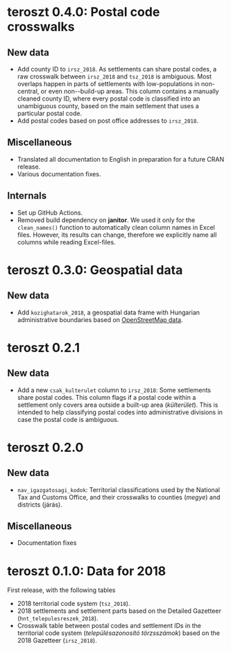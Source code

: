 # teroszt 0.4.0: Postal code crosswalks

## New data

  * Add county ID to `irsz_2018`. As settlements can share postal codes, a raw crosswalk between `irsz_2018` and `tsz_2018` is ambiguous. Most overlaps happen in parts of settlements with low-populations in non-central, or even non--build-up areas. This column contains a manually cleaned county ID, where every postal code is classified into an unambiguous county, based on the main settlement that uses a particular postal code.
  * Add postal codes based on post office addresses to `irsz_2018`.

## Miscellaneous

  * Translated all documentation to English in preparation for a future CRAN release.
  * Various documentation fixes.

## Internals

  * Set up GitHub Actions.
  * Removed build dependency on **janitor**. We used it only for the `clean_names()` function to automatically clean column names in Excel files. However, its results can change, therefore we explicitly name all columns while reading Excel-files.

# teroszt 0.3.0: Geospatial data

## New data

  * Add `kozighatarok_2018`, a geospatial data frame with Hungarian administrative boundaries based on [OpenStreetMap data](https://data2.openstreetmap.hu/hatarok/).

# teroszt 0.2.1

## New data

  * Add a new `csak_kulterulet` column to `irsz_2018`: Some settlements share postal codes. This column flags if a postal code within a settlement only covers area outside a built-up area (*külterület*). This is intended to help classifying postal codes into administrative divisions in case the postal code is ambiguous.

# teroszt 0.2.0

## New data

  * `nav_igazgatosagi_kodok`: Territorial classifications used by the National Tax and Customs Office, and their crosswalks to counties (*megye*) and districts (járás).

## Miscellaneous

  * Documentation fixes

# teroszt 0.1.0: Data for 2018

First release, with the following tables

  * 2018 territorial code system (`tsz_2018`).
  * 2018 settlements and settlement parts based on the Detailed Gazetteer (`hnt_telepulesreszek_2018`).
  * Crosswalk table between postal codes and settlement IDs in the territorial code system (*településazonosító törzsszámok*) based on the 2018 Gazetteer (`irsz_2018`).
